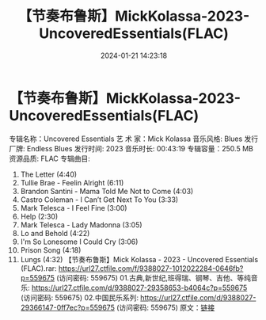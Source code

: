 ﻿---
title: 【节奏布鲁斯】MickKolassa-2023-UncoveredEssentials(FLAC)
date: 2024-01-21 14:23:18
categories: 古典音乐、新世纪、纯音雅乐
tags: 纯音雅乐
---
# 【节奏布鲁斯】MickKolassa-2023-UncoveredEssentials(FLAC)

专辑名称：Uncovered Essentials
艺 术 家：Mick Kolassa
音乐风格: Blues
发行厂牌: Endless Blues
发行时间: 2023
音乐时长: 00:43:19
专辑容量：250.5 MB
资源品质: FLAC
专辑曲目:
01. The Letter (4:40)
02. Tullie Brae - Feelin Alright (6:11)
03. Brandon Santini - Mama Told Me Not to Come (4:03)
04. Castro Coleman - I Can’t Get Next To You (3:33)
05. Mark Telesca - I Feel Fine (3:00)
06. Help (2:30)
07. Mark Telesca - Lady Madonna (3:05)
08. Lo and Behold (4:22)
09. I'm So Lonesome I Could Cry (3:06)
10. Prison Song (4:18)
11. Lungs (4:32)
【节奏布鲁斯】Mick Kolassa - 2023 - Uncovered Essentials (FLAC).rar:
https://url27.ctfile.com/f/9388027-1012022284-0646fb?p=559675
(访问密码: 559675)
01.古典,新世纪,班得瑞、钢琴、吉他、等纯音乐: https://url27.ctfile.com/d/9388027-29358653-b4064c?p=559675
(访问密码: 559675)
02.中国民乐系列: https://url27.ctfile.com/d/9388027-29366147-0ff7ec?p=559675
(访问密码: 559675)
原文：[链接](https://blog.sina.com.cn/s/blog_1647c7e760103149e.html)
